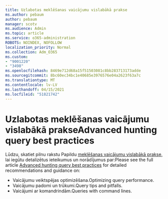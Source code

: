 ```yaml
---
title: Uzlabotas meklēšanas vaicājumu vislabākā prakse
ms.author: pebaum
author: pebaum
manager: scotv
ms.audience: Admin
ms.topic: article
ms.service: o365-administration
ROBOTS: NOINDEX, NOFOLLOW
localization_priority: Normal
ms.collection: Adm_O365
ms.custom:
- "9001220"
- "3498"
ms.openlocfilehash: 8469e712d68a15f51503081c8bb283713173adde
ms.sourcegitcommit: 8bc60ec34bc1e40685e3976576e04a2623f63a7c
ms.translationtype: MT
ms.contentlocale: lv-LV
ms.lasthandoff: 04/15/2021
ms.locfileid: "51821742"
---
```

# <a name="advanced-hunting-query-best-practices"></a><span data-ttu-id="a70d7-102">Uzlabotas meklēšanas vaicājumu vislabākā prakse</span><span class="sxs-lookup"><span data-stu-id="a70d7-102">Advanced hunting query best practices</span></span>

<span data-ttu-id="a70d7-103">Lūdzu, skatiet pilnu rakstu Papildu [meklēšanas vaicājumu vislabākā prakse,](https://docs.microsoft.com/windows/security/threat-protection/microsoft-defender-atp/advanced-hunting-best-practices#optimize-query-performance) lai iegūtu detalizētus ieteikumus un norādījumus par:</span><span class="sxs-lookup"><span data-stu-id="a70d7-103">Please see the full article [Advanced hunting query best practices](https://docs.microsoft.com/windows/security/threat-protection/microsoft-defender-atp/advanced-hunting-best-practices#optimize-query-performance) for detailed recommendations and guidance on:</span></span>
- <span data-ttu-id="a70d7-104">Vaicājumu veiktspējas optimizēšana.</span><span class="sxs-lookup"><span data-stu-id="a70d7-104">Optimizing query performance.</span></span>
- <span data-ttu-id="a70d7-105">Vaicājumu padomi un trūkumi.</span><span class="sxs-lookup"><span data-stu-id="a70d7-105">Query tips and pitfalls.</span></span>
- <span data-ttu-id="a70d7-106">Vaicājumi ar komandrindām.</span><span class="sxs-lookup"><span data-stu-id="a70d7-106">Queries with command lines.</span></span>


